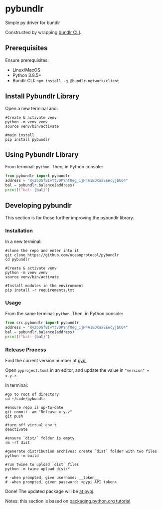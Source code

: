 # pybundlr
Simple py driver for bundlr

Constructed by wrapping [bundlr CLI](https://docs.bundlr.network/docs/client/cli).

## Prerequisites

Ensure prerequisites:
- Linux/MacOS
- Python 3.8.5+
- Bundlr CLI: `npm install -g @bundlr-network/client`

## Install Pybundlr Library

Open a new terminal and:

```console
#Create & activate venv
python -m venv venv
source venv/bin/activate

#main install
pip install pybundlr
```

## Using Pybundlr Library

From terminal: `python`. Then, in Python console:
```python
from pybundlr import pybundlr
address = "Ry2bDGfBIvYtvDPYnf0eg_ijH4A1EDKaaEEecyjbUQ4"
bal = pybundlr.balance(address)
print(f"bal: {bal}")
```

## Developing pybundlr

This section is for those further improving the pybundlr library.

### Installation

In a new terminal:

```console
#clone the repo and enter into it
git clone https://github.com/oceanprotocol/pybundlr
cd pybundlr

#Create & activate venv
python -m venv venv
source venv/bin/activate

#Install modules in the environment
pip install -r requirements.txt
```

### Usage

From the same terminal: `python`. Then, in Python console:
```python
from src.pybundlr import pybundlr
address = "Ry2bDGfBIvYtvDPYnf0eg_ijH4A1EDKaaEEecyjbUQ4"
bal = pybundlr.balance(address)
print(f"bal: {bal}")
```

### Release Process

Find the current version number at [pypi](https://pypi.org/project/pybundlr/).

Open `pyproject.toml` in an editor, and update the value in `"version" = x.y.z`.

In terminal:

```console
#go to root of directory
cd ~/code/pybundlr

#ensure repo is up-to-date
git commit -am "Release x.y.z"
git push

#turn off virtual env't
deactivate

#ensure `dist/` folder is empty
rm -rf dist

#generate distribution archives: create `dist` folder with two files 
python -m build

#run twine to upload `dist` files
python -m twine upload dist/*

# -when prompted, give username: __token__
# -when prompted, given password: <pypi API token>
```

Done! The updated package will be [at pypi](https://pypi.org/project/pybundlr/).

Notes: this section is based on [packaging.python.org tutorial](https://packaging.python.org/en/latest/tutorials/packaging-projects/).
